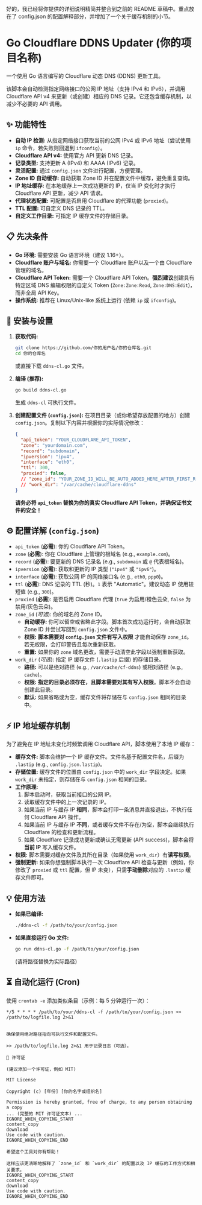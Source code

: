 好的，我已经将你提供的详细说明精简并整合到之前的 README 草稿中。重点放在了 config.json 的配置解释部分，并增加了一个关于缓存机制的小节。

# Go Cloudflare DDNS Updater (你的项目名称)

一个使用 Go 语言编写的 Cloudflare 动态 DNS (DDNS) 更新工具。

该脚本会自动检测指定网络接口的公网 IP 地址（支持 IPv4 和 IPv6），并调用 Cloudflare API v4 来更新（或创建）相应的 DNS 记录。它还包含缓存机制，以减少不必要的 API 调用。

## ✨ 功能特性

*   **自动 IP 检测:** 从指定网络接口获取当前的公网 IPv4 或 IPv6 地址（尝试使用 `ip` 命令，若失败则回退到 `ifconfig`）。
*   **Cloudflare API v4:** 使用官方 API 更新 DNS 记录。
*   **记录类型:** 支持更新 A (IPv4) 和 AAAA (IPv6) 记录。
*   **灵活配置:** 通过 `config.json` 文件进行配置，方便管理。
*   **Zone ID 自动缓存:** 自动获取 Zone ID 并在配置文件中缓存，避免重复查询。
*   **IP 地址缓存:** 在本地缓存上一次成功更新的 IP，仅当 IP 变化时才执行 Cloudflare API 更新，减少 API 请求。
*   **代理状态配置:** 可配置是否启用 Cloudflare 的代理功能 (`proxied`)。
*   **TTL 配置:** 可自定义 DNS 记录的 TTL。
*   **自定义工作目录:** 可指定 IP 缓存文件的存储目录。

## 📋 先决条件

*   **Go 环境:** 需要安装 Go 语言环境（建议 1.16+）。
*   **Cloudflare 账户与域名:** 你需要一个 Cloudflare 账户以及一个由 Cloudflare 管理的域名。
*   **Cloudflare API Token:** 需要一个 Cloudflare API Token。**强烈建议**创建具有特定区域 DNS 编辑权限的自定义 Token (`Zone:Zone:Read`, `Zone:DNS:Edit`)，而非全局 API Key。
*   **操作系统:** 推荐在 Linux/Unix-like 系统上运行 (依赖 `ip` 或 `ifconfig`)。

## 🚀 安装与设置

1.  **获取代码:**
    ```bash
    git clone https://github.com/你的用户名/你的仓库名.git
    cd 你的仓库名
    ```
    或直接下载 `ddns-cl.go` 文件。

2.  **编译 (推荐):**
    ```bash
    go build ddns-cl.go
    ```
    生成 `ddns-cl` 可执行文件。

3.  **创建配置文件 (`config.json`):**
    在项目目录（或你希望存放配置的地方）创建 `config.json`。复制以下内容并根据你的实际情况修改：

    ```json
    {
      "api_token": "YOUR_CLOUDFLARE_API_TOKEN",
      "zone": "yourdomain.com",
      "record": "subdomain",
      "ipversion": "ipv4",
      "interface": "eth0",
      "ttl": 300,
      "proxied": false,
      // "zone_id": "YOUR_ZONE_ID_WILL_BE_AUTO_ADDED_HERE_AFTER_FIRST_RUN",
      // "work_dir": "/var/cache/cloudflare-ddns"
    }
    ```
    **请务必将 `api_token` 替换为你的真实 Cloudflare API Token，并确保证书文件的安全！**

## ⚙️ 配置详解 (`config.json`)

*   `api_token` (**必需**): 你的 Cloudflare API Token。
*   `zone` (**必需**): 你在 Cloudflare 上管理的根域名 (e.g., `example.com`)。
*   `record` (**必需**): 要更新的 DNS 记录名 (e.g., `subdomain` 或 `@` 代表根域名)。
*   `ipversion` (**必需**): 获取和更新的 IP 类型 (`"ipv4"` 或 `"ipv6"`)。
*   `interface` (**必需**): 获取公网 IP 的网络接口名 (e.g., `eth0`, `ppp0`)。
*   `ttl` (**必需**): DNS 记录的 TTL (秒)。`1` 表示 "Automatic"。建议动态 IP 使用较短值 (e.g., `300`)。
*   `proxied` (**必需**): 是否启用 Cloudflare 代理 (`true` 为启用/橙色云朵, `false` 为禁用/灰色云朵)。
*   `zone_id` (*可选*): 你的域名的 Zone ID。
    *   **自动缓存:** 你可以留空或省略此字段。脚本首次成功运行时，会自动获取 Zone ID 并尝试写回到 `config.json` 文件中。
    *   **权限:** **脚本需要对 `config.json` 文件有写入权限** 才能自动保存 `zone_id`。若无权限，会打印警告且每次重新获取。
    *   **重置:** 如果你的 `zone` 域名更改，需要手动清空此字段以强制重新获取。
*   `work_dir` (*可选*): 指定 IP 缓存文件 (`.lastip` 后缀) 的存储目录。
    *   **路径:** 可以是绝对路径 (e.g., `/var/cache/cf-ddns`) 或相对路径 (e.g., `cache`)。
    *   **权限:** **指定的目录必须存在，且脚本需要对其有写入权限**。脚本不会自动创建此目录。
    *   **默认:** 如果省略或为空，缓存文件将存储在与 `config.json` 相同的目录中。

## ⚡ IP 地址缓存机制

为了避免在 IP 地址未变化时频繁调用 Cloudflare API，脚本使用了本地 IP 缓存：

*   **缓存文件:** 脚本会维护一个 IP 缓存文件。文件名基于配置文件名，后缀为 `.lastip` (e.g., `config.json.lastip`)。
*   **存储位置:** 缓存文件的位置由 `config.json` 中的 `work_dir` 字段决定。如果 `work_dir` 未指定，则存储在与 `config.json` 相同的目录。
*   **工作原理:**
    1.  脚本启动时，获取当前接口的公网 IP。
    2.  读取缓存文件中的上一次记录的 IP。
    3.  如果当前 IP 与缓存 IP **相同**，脚本会打印一条消息并直接退出，不执行任何 Cloudflare API 操作。
    4.  如果当前 IP 与缓存 IP **不同**，或者缓存文件不存在/为空，脚本会继续执行 Cloudflare 的检查和更新流程。
    5.  如果 Cloudflare 记录成功更新或确认无需更新 (API success)，脚本会将**当前 IP** 写入缓存文件。
*   **权限:** 脚本需要对缓存文件及其所在目录（如果使用 `work_dir`）有**读写权限**。
*   **强制更新:** 如果你想强制脚本执行一次 Cloudflare API 检查与更新（例如，你修改了 `proxied` 或 `ttl` 配置，但 IP 未变），只需**手动删除**对应的 `.lastip` 缓存文件即可。

## 💡 使用方法

*   **如果已编译:**
    ```bash
    ./ddns-cl -f /path/to/your/config.json
    ```
*   **如果直接运行 Go 文件:**
    ```bash
    go run ddns-cl.go -f /path/to/your/config.json
    ```
    (请将路径替换为实际路径)

## ⏳ 自动化运行 (Cron)

使用 `crontab -e` 添加类似条目（示例：每 5 分钟运行一次）：

```crontab
*/5 * * * * /path/to/your/ddns-cl -f /path/to/your/config.json >> /path/to/logfile.log 2>&1


确保使用绝对路径指向可执行文件和配置文件。

>> /path/to/logfile.log 2>&1 用于记录日志（可选）。

📜 许可证

(建议添加一个许可证，例如 MIT)

MIT License

Copyright (c) [年份] [你的名字或组织名]

Permission is hereby granted, free of charge, to any person obtaining a copy
... (完整的 MIT 许可证文本) ...
IGNORE_WHEN_COPYING_START
content_copy
download
Use code with caution.
IGNORE_WHEN_COPYING_END

希望这个工具对你有帮助！

这样应该更清晰地解释了 `zone_id` 和 `work_dir` 的配置以及 IP 缓存的工作方式和相关要求。
IGNORE_WHEN_COPYING_START
content_copy
download
Use code with caution.
IGNORE_WHEN_COPYING_END

